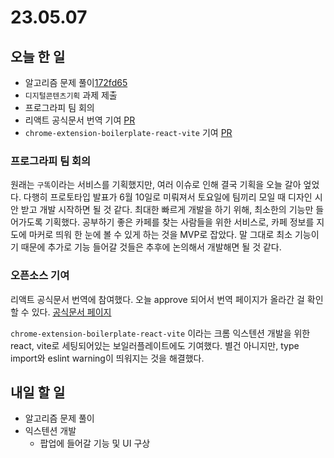 # 23.05.07

## 오늘 한 일

- 알고리즘 문제 풀이[172fd65](https://github.com/kangju2000/Algorithm/commit/172fd65b776f21a2922ef99c98b2644cc53a079a)
- `디지털콘텐츠기획` 과제 제출
- 프로그라피 팀 회의
- 리액트 공식문서 번역 기여 [PR](https://github.com/reactjs/ko.react.dev/pull/606)
- `chrome-extension-boilerplate-react-vite` 기여 [PR](https://github.com/Jonghakseo/chrome-extension-boilerplate-react-vite/pull/99)

### 프로그라피 팀 회의

원래는 `구똑`이라는 서비스를 기획했지만, 여러 이슈로 인해 결국 기획을 오늘 갈아 엎었다. 다행히 프로토타입 발표가 6월 10일로 미뤄져서 토요일에 팀끼리 모일 때 디자인 시안 받고 개발 시작하면 될 것 같다.
최대한 빠르게 개발을 하기 위해, 최소한의 기능만 들어가도록 기획했다.
공부하기 좋은 카페를 찾는 사람들을 위한 서비스로, 카페 정보를 지도에 마커로 띄워 한 눈에 볼 수 있게 하는 것을 MVP로 잡았다. 말 그대로 최소 기능이기 때문에 추가로 기능 들어갈 것들은 추후에 논의해서 개발해면 될 것 같다.

### 오픈소스 기여

리액트 공식문서 번역에 참여했다. 오늘 approve 되어서 번역 페이지가 올라간 걸 확인할 수 있다. [공식문서 페이지](https://ko.react.dev/reference/react-dom/components)

`chrome-extension-boilerplate-react-vite` 이라는 크롬 익스텐션 개발을 위한 react, vite로 세팅되어있는 보일러플레이트에도 기여했다. 별건 아니지만, type import와 eslint warning이 띄워지는 것을 해결했다.

## 내일 할 일

- 알고리즘 문제 풀이
- 익스텐션 개발
  - 팝업에 들어갈 기능 및 UI 구상
